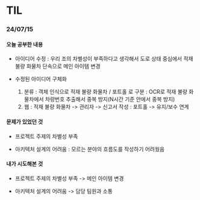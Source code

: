 # TIL

### 24/07/15

#### 오늘 공부한 내용
- 아이디어 수정
    : 우리 조의 차별성이 부족하다고 생각해서 도로 상태 중심에서 적재 불량 화물차 단속으로 메인 아이템 변경

- 수정된 아이디어 구체화
    1. 분류
        : 객체 인식으로 적재 불량 화물차 / 포트홀 로 구분
        : OCR로 적재 불량 화물차에서 차량번호 추출해서 중복 방지(N시간 기준 안에서 중복 방지)    
    2. 웹
        : 적재 불량 화물차 -> 관리자 -> 신고서 작성
        : 포트홀 -> 유지/보수 연계

#### 문제가 있었던 것
- 프로젝트 주제의 차별성 부족

- 아키텍처 설계의 어려움 
    : 모르는 분야의 흐름도를 작성하기 어려웠음


#### 내가 시도해본 것
- 프로젝트 주제의 차별성 부족
    -> 메인 아이템 변경

- 아키텍처 설계의 어려움 
    -> 담당 팀원과 소통

